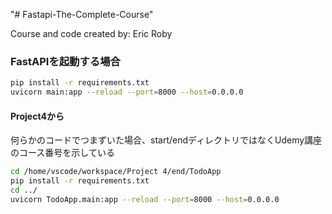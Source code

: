 "# Fastapi-The-Complete-Course"

Course and code created by: Eric Roby

### FastAPIを起動する場合

```bash
pip install -r requirements.txt
uvicorn main:app --reload --port=8000 --host=0.0.0.0
```

#### Project4から
何らかのコードでつまずいた場合、start/endディレクトリではなくUdemy講座のコース番号を示している
```bash
cd /home/vscode/workspace/Project 4/end/TodoApp
pip install -r requirements.txt
cd ../
uvicorn TodoApp.main:app --reload --port=8000 --host=0.0.0.0
```